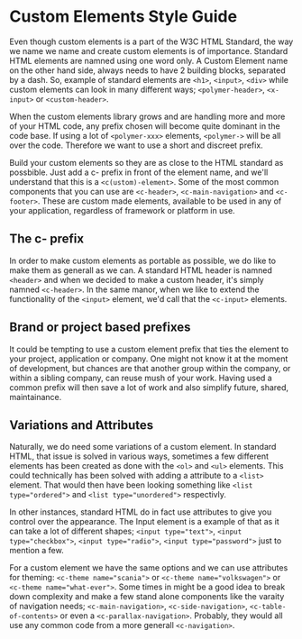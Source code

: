 # Custom Elements Style Guide

Even though custom elements is a part of the W3C HTML Standard, the way we name we name and create custom elements is of importance. Standard HTML elements are namned using one word only. A Custom Element name on the other hand side, always needs to have 2 building blocks, separated by a dash. So, example of standard elements are `<h1>`, `<input>`, `<div>` while custom elements can look in many different ways; `<polymer-header>`, `<x-input>` or `<custom-header>`. 

When the custom elements library grows and are handling more and more of your HTML code, any prefix chosen will become quite dominant in the code base. If using a lot of `<polymer-xxx>` elements, `<polymer->` will be all over the code. Therefore we want to use a short and discreet prefix.
  
Build your custom elements so they are as close to the HTML standard as possbible. Just add a c- prefix in front of the element name, and we'll understand that this is a `<c(ustom)-element>`. Some of the most common components that you can use are `<c-header>`, `<c-main-navigation>` and `<c-footer>`. These are custom made elements, available to be used in any of your application, regardless of framework or platform in use.

## The c- prefix

In order to make custom elements as portable as possible, we do like to make them as generall as we can. A standard HTML header is namned `<header>` and when we decided to make a custom header, it's simply namned `<c-header>`. In the same manor, when we like to extend the functionality of the `<input>` element, we'd call that the `<c-input>` elements.

## Brand or project based prefixes

It could be tempting to use a custom element prefix that ties the element to your project, application or company. One might not know it at the moment of development, but chances are that another group within the company, or within a sibling company, can reuse mush of your work. Having used a common prefix will then save a lot of work and also simplify future, shared, maintainance.

## Variations and Attributes

Naturally, we do need some variations of a custom element. In standard HTML, that issue is solved  in various ways, sometimes a few different elements has been created as done with the `<ol>` and `<ul>` elements. This could technically has been solved with adding a attribute to a `<list>` element. That would then have been looking something like `<list type="ordered">` and `<list type="unordered">` respectivly. 

In other instances, standard HTML do in fact use attributes to give you control over the appearance. The Input element is a example of that as it can take a lot of different shapes; `<input type="text">`,  `<input type="checkbox">`, `<input type="radio">`, `<input type="password">` just to mention a few.

For a custom element we have the same options and we can use attributes for theming:  `<c-theme name="scania">` or `<c-theme name="volkswagen">` or `<c-theme name="what-ever">`. Some times in might be a good idea to break down complexity and make a few stand alone components like the varaity of navigation needs; `<c-main-navigation>`, `<c-side-navigation>`, `<c-table-of-contents>` or even a  `<c-parallax-navigation>`. Probably, they would all use any common code from a more generall `<c-navigation>`.



